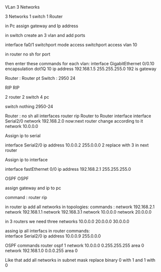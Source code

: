 VLan 3 Networks 

3 Networks 1 switch 1 Router

in Pc assign gateway and Ip address

in switch create an 3 vlan and add ports

interface fa0/1
switchport mode access 
switchport access vlan 10

in router no sh for port 

then enter these commands for each vlan:
interface GigabitEthernet 0/0.10 
encapsulation dot1Q 10
ip address 192.168.1.5 255.255.255.0
192 is gateway 

Router : Router pt
Switch : 2950 24


RIP
RIP

2 router 
2 switch
4 pc

switch nothing 2950-24

Router : 
no sh all interfaces
router rip
Router to Router interface
interface Serial2/0
network 192.168.2.0 now:next router change according to it
network 10.0.0.0 

Assign ip to serial

interface Serial2/0
ip address 10.0.0.2 255.0.0.0
2 replace with 3 in next router



Assign ip to interface

interface fastEthernet 0/0
ip address 192.168.2.1 255.255.255.0

OSPF
OSPF

assign gateway and ip to pc

command : router rip
 
in router ip add all networks in topologies: 
commands :
network 192.168.2.1 
network 192.168.1.1
network 192.168.3.1
network 10.0.0.0
network 20.0.0.0


in 3 routers we need three networks
10.0.0.0
20.0.0.0
30.0.0.0

assing ip all interfacs in router
commands:  
interface Serial2/0 
ip address 10.0.0.9 255.0.0.0
 







OSPF
 commands
router ospf 1 
 network 10.0.0.0 0.255.255.255 area 0
network 192.168.1.0 0.0.0.255 area 0

Like that add all networks in subnet mask replace binary 0 with 1 and 1 with 0

